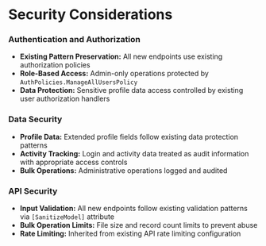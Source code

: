 # Security Considerations

### Authentication and Authorization
- **Existing Pattern Preservation:** All new endpoints use existing authorization policies
- **Role-Based Access:** Admin-only operations protected by `AuthPolicies.ManageAllUsersPolicy`
- **Data Protection:** Sensitive profile data access controlled by existing user authorization handlers

### Data Security
- **Profile Data:** Extended profile fields follow existing data protection patterns
- **Activity Tracking:** Login and activity data treated as audit information with appropriate access controls
- **Bulk Operations:** Administrative operations logged and audited

### API Security
- **Input Validation:** All new endpoints follow existing validation patterns via `[SanitizeModel]` attribute
- **Bulk Operation Limits:** File size and record count limits to prevent abuse
- **Rate Limiting:** Inherited from existing API rate limiting configuration
